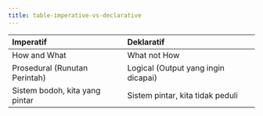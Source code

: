 ```yaml
---
title: table-imperative-vs-declarative
---
```

| Imperatif | Deklaratif |
| :--- | :--- |
| How and What | What not How |
| Prosedural (Runutan Perintah) | Logical (Output yang ingin dicapai) |
| Sistem bodoh, kita yang pintar | Sistem pintar, kita tidak peduli |